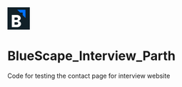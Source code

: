 <img src="images/logo.png" width="50">

# BlueScape_Interview_Parth

Code for testing the contact page for interview website
